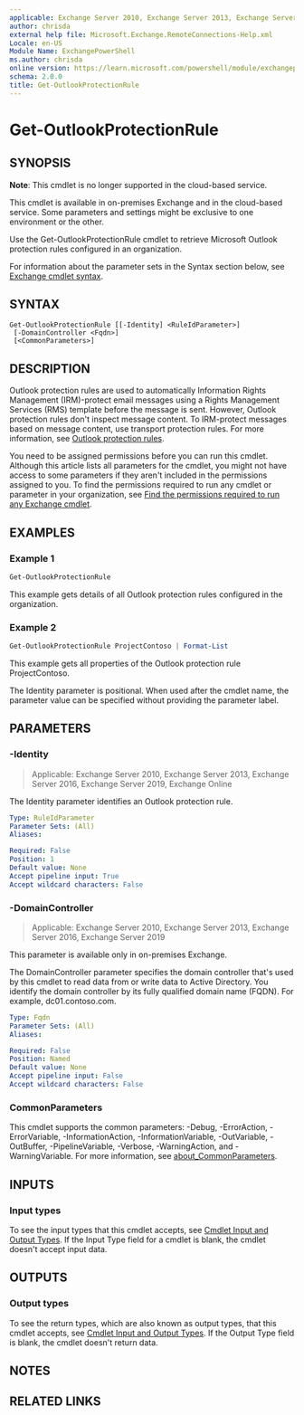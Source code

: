 ```yaml
---
applicable: Exchange Server 2010, Exchange Server 2013, Exchange Server 2016, Exchange Server 2019, Exchange Online
author: chrisda
external help file: Microsoft.Exchange.RemoteConnections-Help.xml
Locale: en-US
Module Name: ExchangePowerShell
ms.author: chrisda
online version: https://learn.microsoft.com/powershell/module/exchangepowershell/get-outlookprotectionrule
schema: 2.0.0
title: Get-OutlookProtectionRule
---
```


# Get-OutlookProtectionRule

## SYNOPSIS
**Note**: This cmdlet is no longer supported in the cloud-based service.

This cmdlet is available in on-premises Exchange and in the cloud-based service. Some parameters and settings might be exclusive to one environment or the other.

Use the Get-OutlookProtectionRule cmdlet to retrieve Microsoft Outlook protection rules configured in an organization.

For information about the parameter sets in the Syntax section below, see [Exchange cmdlet syntax](https://learn.microsoft.com/powershell/exchange/exchange-cmdlet-syntax).

## SYNTAX

```
Get-OutlookProtectionRule [[-Identity] <RuleIdParameter>]
 [-DomainController <Fqdn>]
 [<CommonParameters>]
```

## DESCRIPTION
Outlook protection rules are used to automatically Information Rights Management (IRM)-protect email messages using a Rights Management Services (RMS) template before the message is sent. However, Outlook protection rules don't inspect message content. To IRM-protect messages based on message content, use transport protection rules. For more information, see [Outlook protection rules](https://learn.microsoft.com/exchange/outlook-protection-rules-exchange-2013-help).

You need to be assigned permissions before you can run this cmdlet. Although this article lists all parameters for the cmdlet, you might not have access to some parameters if they aren't included in the permissions assigned to you. To find the permissions required to run any cmdlet or parameter in your organization, see [Find the permissions required to run any Exchange cmdlet](https://learn.microsoft.com/powershell/exchange/find-exchange-cmdlet-permissions).

## EXAMPLES

### Example 1
```powershell
Get-OutlookProtectionRule
```

This example gets details of all Outlook protection rules configured in the organization.

### Example 2
```powershell
Get-OutlookProtectionRule ProjectContoso | Format-List
```

This example gets all properties of the Outlook protection rule ProjectContoso.

The Identity parameter is positional. When used after the cmdlet name, the parameter value can be specified without providing the parameter label.

## PARAMETERS

### -Identity

> Applicable: Exchange Server 2010, Exchange Server 2013, Exchange Server 2016, Exchange Server 2019, Exchange Online

The Identity parameter identifies an Outlook protection rule.

```yaml
Type: RuleIdParameter
Parameter Sets: (All)
Aliases:

Required: False
Position: 1
Default value: None
Accept pipeline input: True
Accept wildcard characters: False
```

### -DomainController

> Applicable: Exchange Server 2010, Exchange Server 2013, Exchange Server 2016, Exchange Server 2019

This parameter is available only in on-premises Exchange.

The DomainController parameter specifies the domain controller that's used by this cmdlet to read data from or write data to Active Directory. You identify the domain controller by its fully qualified domain name (FQDN). For example, dc01.contoso.com.

```yaml
Type: Fqdn
Parameter Sets: (All)
Aliases:

Required: False
Position: Named
Default value: None
Accept pipeline input: False
Accept wildcard characters: False
```

### CommonParameters
This cmdlet supports the common parameters: -Debug, -ErrorAction, -ErrorVariable, -InformationAction, -InformationVariable, -OutVariable, -OutBuffer, -PipelineVariable, -Verbose, -WarningAction, and -WarningVariable. For more information, see [about_CommonParameters](https://go.microsoft.com/fwlink/p/?LinkID=113216).

## INPUTS

### Input types
To see the input types that this cmdlet accepts, see [Cmdlet Input and Output Types](https://go.microsoft.com/fwlink/p/?LinkId=616387). If the Input Type field for a cmdlet is blank, the cmdlet doesn't accept input data.

## OUTPUTS

### Output types
To see the return types, which are also known as output types, that this cmdlet accepts, see [Cmdlet Input and Output Types](https://go.microsoft.com/fwlink/p/?LinkId=616387). If the Output Type field is blank, the cmdlet doesn't return data.

## NOTES

## RELATED LINKS
